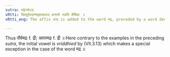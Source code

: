 ```yaml
---
sutra: मद्रेभ्योऽञ्
vRtti: दिक्पूर्वपदान्मद्रशब्दादञ् प्रत्ययो भवति शैषिकः ॥
vRtti_eng: The affix अञ् is added to the word मद्र, preceded by a word denoting direction; in the remaining senses.

---
```

Thus पौर्वमद्रः f. द्री; आपरमद्रः f. द्री ॥ Here contrary to the examples in the preceding _sutra_, the initial vowel is _vriddhied_ by (VII.3.13) which makes a special exception in the case of the word मद्र ॥